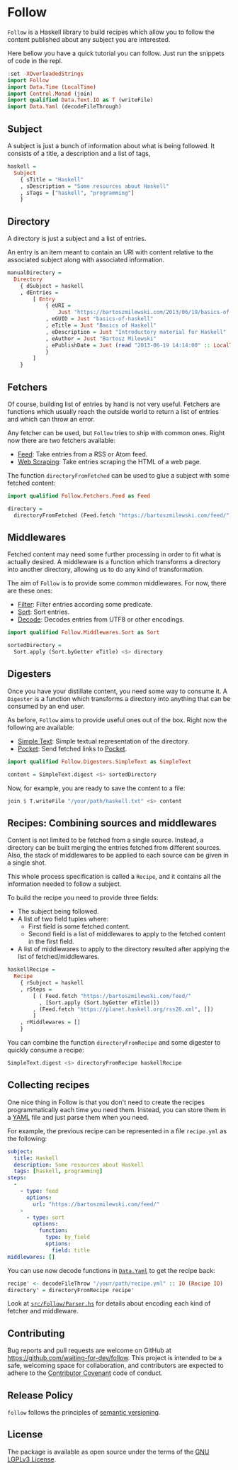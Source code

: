 # Follow

`Follow` is a Haskell library to build recipes which allow you to
follow the content published about any subject you are interested.

Here bellow you have a quick tutorial you can follow.  Just run the
snippets of code in the repl.

```haskell
:set -XOverloadedStrings
import Follow
import Data.Time (LocalTime)
import Control.Monad (join)
import qualified Data.Text.IO as T (writeFile)
import Data.Yaml (decodeFileThrough)
```

## Subject

A subject is just a bunch of information about what is being
followed. It consists of a title, a description and a list of tags,

```haskell
haskell =
  Subject
    { sTitle = "Haskell"
    , sDescription = "Some resources about Haskell"
    , sTags = ["haskell", "programming"]
    }
```

## Directory

A directory is just a subject and a list of entries.

An entry is an item meant to contain an URI with content relative to
the associated subject along with associated information.

```haskell
manualDirectory =
  Directory
    { dSubject = haskell
    , dEntries =
        [ Entry
            { eURI =
                Just "https://bartoszmilewski.com/2013/06/19/basics-of-haskell/"
            , eGUID = Just "basics-of-haskell"
            , eTitle = Just "Basics of Haskell"
            , eDescription = Just "Introductory material for Haskell"
            , eAuthor = Just "Bartosz Milewski"
            , ePublishDate = Just (read "2013-06-19 14:14:00" :: LocalTime)
            }
        ]
    }
```

## Fetchers

Of course, building list of entries by hand is not very
useful. Fetchers are functions which usually reach the outside world
to return a list of entries and which can throw an error.

Any fetcher can be used, but `Follow` tries to ship with common
ones. Right now there are two fetchers available:

- [Feed](src/Follow/Fetchers/Feed.hs): Take entries from a RSS or Atom feed.
- [Web Scraping](src/Follow/Fetchers/WebScraping.hs): Take entries
  scraping the HTML of a web page.

The function `directoryFromFetched` can be used to glue a subject with
some fetched content:

```haskell
import qualified Follow.Fetchers.Feed as Feed

directory =
  directoryFromFetched (Feed.fetch "https://bartoszmilewski.com/feed/") haskell
```

## Middlewares

Fetched content may need some further processing in order to fit what
is actually desired. A middleware is a function which transforms a
directory into another directory, allowing us to do any kind of
transformation.

The aim of `Follow` is to provide some common middlewares. For now,
there are these ones:

- [Filter](src/Follow/Middlewares/Filter.hs): Filter entries according
  some predicate.
- [Sort](src/Follow/Middlewares/Sort.hs): Sort entries.
- [Decode](src/Follow/Middlewares/Decode.hs): Decodes entries from
  UTF8 or other encodings.

```haskell
import qualified Follow.Middlewares.Sort as Sort

sortedDirectory =
  Sort.apply (Sort.byGetter eTitle) <$> directory
```

## Digesters

Once you have your distillate content, you need some way to consume
it. A `Digester` is a function which transforms a directory into
anything that can be consumed by an end user.

As before, `Follow` aims to provide useful ones out of the box. Right
now the following are available:

- [Simple Text](src/Follow/Digesters/SimpleText.hs): Simple textual
  representation of the directory.
- [Pocket](src/Follow/Digesters/Pocket.hs): Send fetched links to
  [Pocket](https://getpocket.com).

```haskell
import qualified Follow.Digesters.SimpleText as SimpleText

content = SimpleText.digest <$> sortedDirectory
```

Now, for example, you are ready to save the content to a file:

```haskell
join $ T.writeFile "/your/path/haskell.txt" <$> content
```

## Recipes: Combining sources and middlewares

Content is not limited to be fetched from a single source. Instead, a
directory can be built merging the entries fetched from different
sources. Also, the stack of middlewares to be applied to each source can be
given in a single shot.

This whole process specification is called a `Recipe`, and it contains
all the information needed to follow a subject.

To build the recipe you need to provide three fields:

- The subject being followed.
- A list of two field tuples where:
  - First field is some fetched content.
  - Second field is a list of middlewares to apply to the fetched content in the first field.
- A list of middlewares to apply to the directory resulted after applying the list of fetched/middlewares.

```haskell
haskellRecipe =
  Recipe
    { rSubject = haskell
    , rSteps =
        [ ( Feed.fetch "https://bartoszmilewski.com/feed/"
          , [Sort.apply (Sort.byGetter eTitle)])
        , (Feed.fetch "https://planet.haskell.org/rss20.xml", [])
        ]
    , rMiddlewares = []
    }
```

You can combine the function `directoryFromRecipe` and some digester
to quickly consume a recipe:

```haskell
SimpleText.digest <$> directoryFromRecipe haskellRecipe
```

## Collecting recipes

One nice thing in Follow is that you don't need to create the recipes
programmatically each time you need them. Instead, you can store them
in a [YAML](https://en.wikipedia.org/wiki/YAML) file and just parse
them when you need.

For example, the previous recipe can be represented in a file
`recipe.yml` as the following:

```yaml
subject:
  title: Haskell
  description: Some resources about Haskell
  tags: [haskell, programming]
steps:
  -
    - type: feed
      options:
        url: "https://bartoszmilewski.com/feed/"
    -
      - type: sort
        options:
          function:
            type: by_field
            options:
              field: title
middlewares: []
```

You can use now decode functions in
[`Data.Yaml`](https://hackage.haskell.org/package/yaml) to get the
recipe back:

```haskell
recipe' <- decodeFileThrow "/your/path/recipe.yml" :: IO (Recipe IO)
directory' = directoryFromRecipe recipe'
```

Look at [`src/Follow/Parser.hs`](src/Follow/Parser.hs) for details about
encoding each kind of fetcher and middleware.

## Contributing

Bug reports and pull requests are welcome on GitHub at
https://github.com/waiting-for-dev/follow. This project is
intended to be a safe, welcoming space for collaboration, and
contributors are expected to adhere to the [Contributor
Covenant](http://contributor-covenant.org) code of conduct.

## Release Policy
`follow` follows the principles of [semantic versioning](http://semver.org/).

## License

The package is available as open source under the terms of the [GNU
LGPLv3 License](http://opensource.org/licenses/LGPL-3.0).
